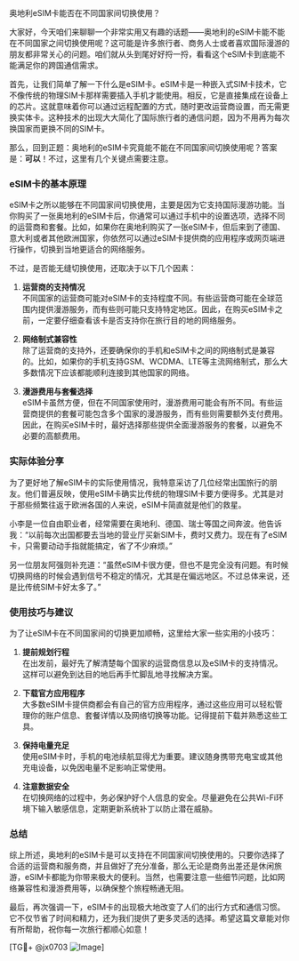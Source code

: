 奥地利eSIM卡能否在不同国家间切换使用？

大家好，今天咱们来聊聊一个非常实用又有趣的话题——奥地利的eSIM卡能不能在不同国家之间切换使用呢？这可能是许多旅行者、商务人士或者喜欢国际漫游的朋友都非常关心的问题。咱们就从头到尾好好捋一捋，看看这个eSIM卡到底能不能满足你的跨国通信需求。

首先，让我们简单了解一下什么是eSIM卡。eSIM卡是一种嵌入式SIM卡技术，它不像传统的物理SIM卡那样需要插入手机才能使用。相反，它是直接集成在设备上的芯片。这就意味着你可以通过远程配置的方式，随时更改运营商设置，而无需更换实体卡。这种技术的出现大大简化了国际旅行者的通信问题，因为不用再为每次换国家而更换不同的SIM卡。

那么，回到正题：奥地利的eSIM卡究竟能不能在不同国家间切换使用呢？答案是：**可以**！不过，这里有几个关键点需要注意。

### eSIM卡的基本原理

eSIM卡之所以能够在不同国家间切换使用，主要是因为它支持国际漫游功能。当你购买了一张奥地利的eSIM卡后，你通常可以通过手机中的设置选项，选择不同的运营商和套餐。比如，如果你在奥地利购买了一张eSIM卡，但后来到了德国、意大利或者其他欧洲国家，你依然可以通过eSIM卡提供商的应用程序或网页端进行操作，切换到当地更适合的网络服务。

不过，是否能无缝切换使用，还取决于以下几个因素：

1. **运营商的支持情况**  
   不同国家的运营商可能对eSIM卡的支持程度不同。有些运营商可能在全球范围内提供漫游服务，而有些则可能只支持特定地区。因此，在购买eSIM卡之前，一定要仔细查看该卡是否支持你在旅行目的地的网络服务。

2. **网络制式兼容性**  
 除了运营商的支持外，还要确保你的手机和eSIM卡之间的网络制式是兼容的。比如，如果你的手机支持GSM、WCDMA、LTE等主流网络制式，那么大多数情况下应该都能顺利连接到其他国家的网络。

3. **漫游费用与套餐选择**  
  eSIM卡虽然方便，但在不同国家使用时，漫游费用可能会有所不同。有些运营商提供的套餐可能包含多个国家的漫游服务，而有些则需要额外支付费用。因此，在购买eSIM卡时，最好选择那些提供全面漫游服务的套餐，以避免不必要的高额费用。

### 实际体验分享

为了更好地了解eSIM卡的实际使用情况，我特意采访了几位经常出国旅行的朋友。他们普遍反映，使用eSIM卡确实比传统的物理SIM卡要方便得多。尤其是对于那些频繁往返于欧洲各国的人来说，eSIM卡简直就是他们的救星。

小李是一位自由职业者，经常需要在奥地利、德国、瑞士等国之间奔波。他告诉我：“以前每次出国都要去当地的营业厅买新SIM卡，费时又费力。现在有了eSIM卡，只需要动动手指就能搞定，省了不少麻烦。”

另一位朋友阿强则补充道：“虽然eSIM卡很方便，但也不是完全没有问题。有时候切换网络的时候会遇到信号不稳定的情况，尤其是在偏远地区。不过总体来说，还是比传统SIM卡好太多了。”

### 使用技巧与建议

为了让eSIM卡在不同国家间的切换更加顺畅，这里给大家一些实用的小技巧：

1. **提前规划行程**  
   在出发前，最好先了解清楚每个国家的运营商信息以及eSIM卡的支持情况。这样可以避免到达目的地后再手忙脚乱地寻找解决方案。

2. **下载官方应用程序**  
   大多数eSIM卡提供商都会有自己的官方应用程序，通过这些应用可以轻松管理你的账户信息、套餐详情以及网络切换等功能。记得提前下载并熟悉这些工具。

3. **保持电量充足**  
   使用eSIM卡时，手机的电池续航显得尤为重要。建议随身携带充电宝或其他充电设备，以免因电量不足影响正常使用。

4. **注意数据安全**  
   在切换网络的过程中，务必保护好个人信息的安全。尽量避免在公共Wi-Fi环境下输入敏感信息，定期更新系统补丁以防止潜在威胁。

### 总结

综上所述，奥地利的eSIM卡是可以支持在不同国家间切换使用的。只要你选择了合适的运营商和服务商，并且做好了充分准备，那么无论是商务出差还是休闲旅游，eSIM卡都能为你带来极大的便利。当然，也需要注意一些细节问题，比如网络兼容性和漫游费用等，以确保整个旅程畅通无阻。

最后，再次强调一下，eSIM卡的出现极大地改变了人们的出行方式和通信习惯。它不仅节省了时间和精力，还为我们提供了更多灵活的选择。希望这篇文章能对你有所帮助，祝你每一次旅行都顺心如意！

[TG💪+ @jx0703 ![Image](https://github.com/user-attachments/assets/dbca1d08-cadb-493c-b0ec-ad6f7a83f270)]
